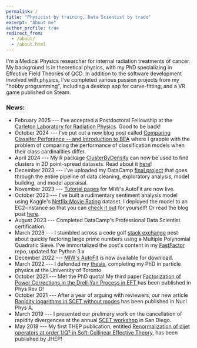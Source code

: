 ```yaml
---
permalink: /
title: "Physicist by training, Data Scientist by trade"
excerpt: "About me"
author_profile: true
redirect_from: 
  - /about/
  - /about.html
---
```


I'm a Medical Physics researcher for internal radiation treatments of cancer. 
My background is in theoretical physics, with my PhD specializing in Effective Field Theories of QCD.
In addition to the software development involved with physics, I've completed various passion 
projects from my "hobby programming", including a desktop app for curve-fitting, and a VR game 
published on Steam.

### News:

- February 2025 --- I've accepted a Postdoctoral Fellowship at the [Carleton Laboratory for Radiation Physics](https://physics.carleton.ca/clrp/home). Good to be back!
- October 2024 --- I've put out a new blog post called [Comparing Classifer Perforance -- and Introduction to BEA](https://mattingliswhalen.github.io/blog/2024-10-16--Comparing-N-vs-M-Classifiers) where I grapple with the problem of comparing the performance of classification models when their class cardinalities differ.
- April 2024 --- My R package [ClusterByDensity](https://github.com/MattInglisWhalen/ClusterByDensity) can now be used to find clusters in 2D point-spread datasets. Read about it [here](https://mattingliswhalen.github.io/blog/2024-04-08--2D-Clusters)!
- December 2023 --- I've uploaded my DataCamp [final project](https://github.com/MattInglisWhalen/RecipeSiteTraffic) that goes through the entire pipeline of data cleaning, exploratory analysis, model building, and model appraisal.
- November 2023 --- [Tutorial pages](https://mattingliswhalen.github.io/MIWs_AutoFit_Tutorial_1/) for MIW's AutoFit are now live.
- October 2023 --- I've built a rudimentary sentiment analysis model using Kaggle's [Netflix Movie Rating](https://www.kaggle.com/datasets/rishitjavia/netflix-movie-rating-dataset) dataset. I deployed the model to an EC2-instance so that you can [check it out](http://ec2-18-216-26-152.us-east-2.compute.amazonaws.com/mrs_demo) for yourself! Or read the blog post [here](https://mattingliswhalen.github.io/blog/2023-10-12--sentiment-analysis-micro).
- August 2023 --- Completed DataCamp's Professional Data Scientist certification.
- March 2023 --- I stumbled across a code golf [stack exchange](https://codegolf.stackexchange.com/questions/8629/fastest-semiprime-factorization) post about quickly factoring large prime numbers using a Multiple Polynomial Quadratic Sieve. I've immortalized the post's content in my [FastFactor](https://github.com/MattInglisWhalen/FastFactor) repo, updated for Python 3.x 
- December 2022 --- [MIW's AutoFit](https://github.com/MattInglisWhalen/MIW_AutoFit) is now available for download.
- March 2022 --- I defended my [thesis](https://tspace.library.utoronto.ca/handle/1807/123124), completing my PhD in particle physics at the University of Toronto
- October 2021 --- Met the PhD quota! My third paper [Factorization of Power Corrections in the Drell-Yan Process in EFT ](https://journals.aps.org/prd/abstract/10.1103/PhysRevD.104.076018) has been published in Phys Rev D!
- October 2021 --- After a year of arguing with reviewers, our new article [Rapidity logarithms in SCET without modes](https://www.sciencedirect.com/science/article/abs/pii/S0375947421001251?via%3Dihub) has been published in Nucl Phys A.
- March 2019 --- I presented our prelimary work on the cancellation of rapidity divergences at the annual [SCET workshop](https://indico.physics.lbl.gov/event/694/timetable/#20190325.detailed) in San Diego.
- May 2018 --- My first THEP publication, entitled [Renormalization of dijet operators at order 1/Q² in Soft-Collinear Effective Theory](https://link.springer.com/article/10.1007/JHEP05(2018)023), has been published by JHEP!
